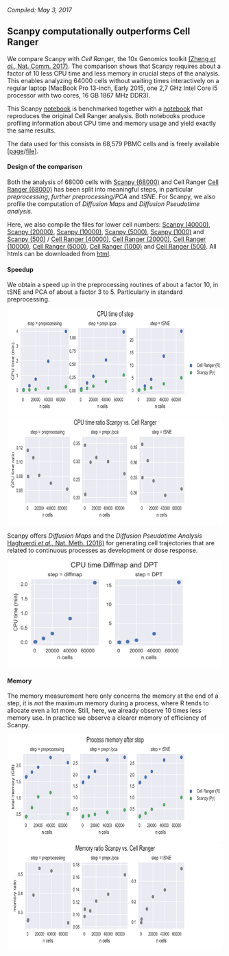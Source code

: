 *Compiled: May 3, 2017*

## Scanpy computationally outperforms Cell Ranger

We compare Scanpy with *Cell Ranger*, the 10x Genomics toolkit [(Zheng *et al.*, Nat. Comm. 2017)](https://dx.doi.org/10.1038/ncomms14049). The comparison shows that Scanpy requires about a factor of 10 less CPU time and less memory in crucial steps of the analysis. This enables analyzing 64000 cells without waiting times interactively on a regular laptop (MacBook Pro 13-inch, Early 2015, one 2,7 GHz Intel Core i5 processor with two cores, 16 GB 1867 MHz DDR3).

This Scanpy [notebook](zheng17_pbmc64k_cellranger.ipynb) is benchmarked together with a [notebook](zheng17_pbmc64k_cellranger_R.ipynb) that reproduces the original Cell Ranger analysis. Both notebooks produce profiling information about CPU time and memory usage and yield exactly the same results.

The data used for this consists in 68,579 PBMC cells and is freely available [[page](https://support.10xgenomics.com/single-cell/datasets/fresh_68k_pbmc_donor_a)/[file](https://s3-us-west-2.amazonaws.com/10x.files/samples/cell/fresh_68k_pbmc_donor_a/fresh_68k_pbmc_donor_a_filtered_gene_bc_matrices.tar.gz)].


#### Design of the comparison

Both the analysis of 68000 cells with [Scanpy (68000)](http://falexwolf.de/scanpy_usage/170503_zheng17/zheng17_pbmc64k_cellranger_Py_68000cells.html) and Cell Ranger [Cell Ranger (68000)](http://falexwolf.de/scanpy_usage/170503_zheng17/zheng17_pbmc64k_cellranger_R_68000cells.html) has been split into meaningful steps, in particular *preprocessing*, *further preprocessing/PCA* and *tSNE*. For Scanpy, we also profile the computation of *Diffusion Maps* and *Diffusion Pseudotime analysis*.

Here, we also compile the files for lower cell numbers: [Scanpy (40000)](http://falexwolf.de/scanpy_usage/170503_zheng17/zheng17_pbmc64k_cellranger_Py_40000cells.html), [Scanpy (20000)](http://falexwolf.de/scanpy_usage/170503_zheng17/zheng17_pbmc64k_cellranger_Py_20000cells.html), [Scanpy (10000)](http://falexwolf.de/scanpy_usage/170503_zheng17/zheng17_pbmc64k_cellranger_Py_10000cells.html), [Scanpy (5000)](http://falexwolf.de/scanpy_usage/170503_zheng17/zheng17_pbmc64k_cellranger_Py_5000cells.html), [Scanpy (1000)](http://falexwolf.de/scanpy_usage/170503_zheng17/zheng17_pbmc64k_cellranger_Py_1000cells.html) and [Scanpy (500)](http://falexwolf.de/scanpy_usage/170503_zheng17/zheng17_pbmc64k_cellranger_Py_500cells.html) / [Cell Ranger (40000)](http://falexwolf.de/scanpy_usage/170503_zheng17/zheng17_pbmc64k_cellranger_R_40000cells.html), [Cell Ranger (20000)](http://falexwolf.de/scanpy_usage/170503_zheng17/zheng17_pbmc64k_cellranger_R_20000cells.html), [Cell Ranger (10000)](http://falexwolf.de/scanpy_usage/170503_zheng17/zheng17_pbmc64k_cellranger_R_10000cells.html), [Cell Ranger (5000)](http://falexwolf.de/scanpy_usage/170503_zheng17/zheng17_pbmc64k_cellranger_R_5000cells.html), [Cell Ranger (1000)](http://falexwolf.de/scanpy_usage/170503_zheng17/zheng17_pbmc64k_cellranger_R_1000cells.html) and [Cell Ranger (500)](http://falexwolf.de/scanpy_usage/170503_zheng17/zheng17_pbmc64k_cellranger_R_500cells.html). All htmls can be downloaded from [html](html).

#### Speedup

We obtain a speed up in the preprocessing routines of about a factor 10, in tSNE and PCA of about a factor 3 to 5. Particularly in standard preprocessing.

<img src="figs/cpu_time.png" height="250">
<img src="figs/cpu_time_ratio.png" height="250">

Scanpy offers *Diffusion Maps* and the *Diffusion Pseudotime Analysis* [Haghverdi *et al.*, Nat. Meth. (2016)](http://10.1038/nmeth.3971) for generating cell trajectories that are related to continuous processes as development or dose response.

<img src="figs/cpu_time_dpt.png" height="250">


#### Memory

The memory measurement here only concerns the memory at the end of a step, it is *not* the maximum memory during a process, where R tends to allocate even a lot more. Still, here, we already observe 10 times less memory use. In practice we observe a clearer memory of efficiency of Scanpy.

<img src="figs/memory.png" height="250">
<img src="figs/memory_ratio.png" height="250">
